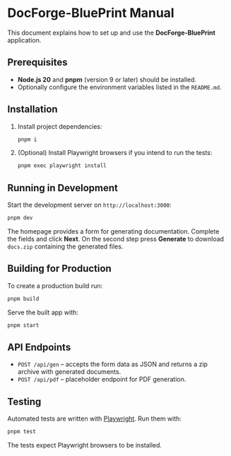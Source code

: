 # DocForge-BluePrint Manual

This document explains how to set up and use the **DocForge-BluePrint** application.

## Prerequisites

- **Node.js 20** and **pnpm** (version 9 or later) should be installed.
- Optionally configure the environment variables listed in the `README.md`.

## Installation

1. Install project dependencies:
   ```bash
   pnpm i
   ```
2. (Optional) Install Playwright browsers if you intend to run the tests:
   ```bash
   pnpm exec playwright install
   ```

## Running in Development

Start the development server on `http://localhost:3000`:
```bash
pnpm dev
```
The homepage provides a form for generating documentation. Complete the fields and click **Next**. On the second step press **Generate** to download `docs.zip` containing the generated files.

## Building for Production

To create a production build run:
```bash
pnpm build
```
Serve the built app with:
```bash
pnpm start
```

## API Endpoints

- `POST /api/gen` – accepts the form data as JSON and returns a zip archive with generated documents.
- `POST /api/pdf` – placeholder endpoint for PDF generation.

## Testing

Automated tests are written with [Playwright](https://playwright.dev/). Run them with:
```bash
pnpm test
```
The tests expect Playwright browsers to be installed.

